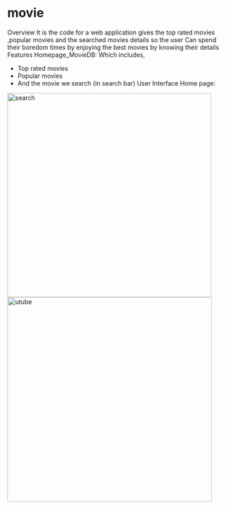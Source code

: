 # movie
Overview
It is the code for a web application gives the top rated movies ,popular movies and the searched movies details so  the user Can spend their boredom times by enjoying the best movies by knowing their details
Features
Homepage_MovieDB:
Which includes,
* Top rated movies
* Popular movies
* And the movie we search (in search bar)
User Interface
Home page:

<img width="465" alt="search" src="https://user-images.githubusercontent.com/62419022/91727000-b159fe00-ebbe-11ea-804f-c3b34e255e45.png">
<img width="466" alt="utube" src="https://user-images.githubusercontent.com/62419022/91727005-b28b2b00-ebbe-11ea-9728-7aa2bb1a6341.png">
 



